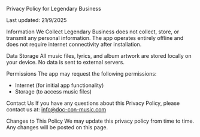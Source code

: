 Privacy Policy for Legendary Business

Last updated: 21/9/2025

Information We Collect
Legendary Business does not collect, store, or transmit any personal information. The app operates entirely offline and does not require internet connectivity after installation.

Data Storage
All music files, lyrics, and album artwork are stored locally on your device. No data is sent to external servers.

Permissions
The app may request the following permissions:
- Internet (for initial app functionality)
- Storage (to access music files)

Contact Us
If you have any questions about this Privacy Policy, please contact us at: 
 info@doc-con-music.com

Changes to This Policy
We may update this privacy policy from time to time. Any changes will be posted on this page.
